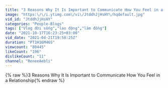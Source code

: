 ```yaml
---
title: "3 Reasons Why It Is Important to Communicate How You Feel in a Relationship"
image: "https:\/\/i.ytimg.com\/vi\/JtddhJjHsHY\/hqdefault.jpg"
vid_id: "JtddhJjHsHY"
categories: "People-Blogs"
tags: ["Vlog đời sống","lao động","làm đồng"]
date: "2021-10-17T16:23:25+03:00"
vid_date: "2021-04-21T19:58:25Z"
duration: "PT1H16M46S"
viewcount: "80445"
likeCount: "196"
dislikeCount: "11"
channel: "ReneeAebli"
---
```

{% raw %}3 Reasons Why It Is Important to Communicate How You Feel in a Relationship{% endraw %}
